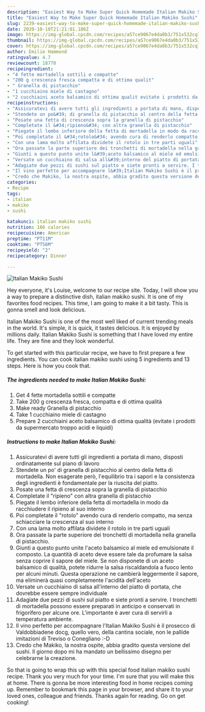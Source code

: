 ```yaml
---
description: "Easiest Way to Make Super Quick Homemade Italian Makiko Sushi"
title: "Easiest Way to Make Super Quick Homemade Italian Makiko Sushi"
slug: 2239-easiest-way-to-make-super-quick-homemade-italian-makiko-sushi
date: 2020-10-10T21:21:01.186Z
image: https://img-global.cpcdn.com/recipes/a57ce9067e4da0b3/751x532cq70/italian-makiko-sushi-recipe-main-photo.jpg
thumbnail: https://img-global.cpcdn.com/recipes/a57ce9067e4da0b3/751x532cq70/italian-makiko-sushi-recipe-main-photo.jpg
cover: https://img-global.cpcdn.com/recipes/a57ce9067e4da0b3/751x532cq70/italian-makiko-sushi-recipe-main-photo.jpg
author: Emilie Hammond
ratingvalue: 4.7
reviewcount: 18770
recipeingredient:
- "4 fette mortadella sottili e compatte"
- "200 g crescenza fresca compatta e di ottima qualit"
- " Granella di pistacchio"
- "1 cucchiaino miele di castagno"
- "2 cucchiaini aceto balsamico di ottima qualit evitate i prodotti da supermercato troppo acidi e liquidi"
recipeinstructions:
- "Assicuratevi di avere tutti gli ingredienti a portata di mano, disposti ordinatamente sul piano di lavoro"
- "Stendete un po&#39; di granella di pistacchio al centro della fetta di mortadella. Non esagerate però, l&#39;equilibrio tra i sapori e la consistenza degli ingredienti è fondamentale per la riuscita del piatto."
- "Posate una fetta di crescenza sopra la granella di pistacchio"
- "Completate il &#34;ripieno&#34; con altra granella di pistacchio"
- "Piegate il lembo inferiore della fetta di mortadella in modo da racchiudere il ripieno al suo interno"
- "Poi completate il &#34;rotolo&#34; avendo cura di renderlo compatto, ma senza schiacciare la crescenza al suo interno"
- "Con una lama molto affilata dividete il rotolo in tre parti uguali"
- "Ora passate la parte superiore dei tronchetti di mortadella nella granella di pistacchio."
- "Giunti a questo punto unite l&#39;aceto balsamico al miele ed emulsionate il composto. La quantità di aceto deve essere tale da profumare la salsa senza coprire il sapore del miele. Se non disponete di un aceto balsamico di qualità, potete ridurre la salsa riscaldandola a fuoco lento per alcuni minuti. Questa operazione ne cambierà leggermente il sapore, ma eliminerà quasi completamente l&#39;acidità dell&#39;aceto"
- "Versate un cucchiaino di salsa all&#39;interno del piatto di portata, che dovrebbe essere sempre individuale"
- "Adagiate due pezzi di sushi sul piatto e siete pronti a servire. I tronchetti di mortadella possono essere preparati in anticipo e conservati in frigorifero per alcune ore. L&#39;importante è aver cura di servirli a temperatura ambiente."
- "Il vino perfetto per accompagnare l&#39;Italian Makiko Sushi è il prosecco di Valdobbiadene docg, quello vero, della cantina sociale, non le pallide imitazioni di Treviso o Conegliano :-D"
- "Credo che Makiko, la nostra ospite, abbia gradito questa versione del sushi. Il giorno dopo mi ha mandato un bellissimo disegno per celebrarne la creazione."
categories:
- Recipe
tags:
- italian
- makiko
- sushi

katakunci: italian makiko sushi 
nutrition: 166 calories
recipecuisine: American
preptime: "PT11M"
cooktime: "PT56M"
recipeyield: "2"
recipecategory: Dinner

---
```



![Italian Makiko Sushi](https://img-global.cpcdn.com/recipes/a57ce9067e4da0b3/751x532cq70/italian-makiko-sushi-recipe-main-photo.jpg)

Hey everyone, it's Louise, welcome to our recipe site. Today, I will show you a way to prepare a distinctive dish, italian makiko sushi. It is one of my favorites food recipes. This time, I am going to make it a bit tasty. This is gonna smell and look delicious.

Italian Makiko Sushi is one of the most well liked of current trending meals in the world. It's simple, it is quick, it tastes delicious. It is enjoyed by millions daily. Italian Makiko Sushi is something that I have loved my entire life. They are fine and they look wonderful.




To get started with this particular recipe, we have to first prepare a few ingredients. You can cook italian makiko sushi using 5 ingredients and 13 steps. Here is how you cook that.

<!--inarticleads1-->

##### The ingredients needed to make Italian Makiko Sushi:

1. Get 4 fette mortadella sottili e compatte
1. Take 200 g crescenza fresca, compatta e di ottima qualità
1. Make ready  Granella di pistacchio
1. Take 1 cucchiaino miele di castagno
1. Prepare 2 cucchiaini aceto balsamico di ottima qualità (evitate i prodotti da supermercato troppo acidi e liquidi)




<!--inarticleads2-->

##### Instructions to make Italian Makiko Sushi:

1. Assicuratevi di avere tutti gli ingredienti a portata di mano, disposti ordinatamente sul piano di lavoro
1. Stendete un po&#39; di granella di pistacchio al centro della fetta di mortadella. Non esagerate però, l&#39;equilibrio tra i sapori e la consistenza degli ingredienti è fondamentale per la riuscita del piatto.
1. Posate una fetta di crescenza sopra la granella di pistacchio
1. Completate il &#34;ripieno&#34; con altra granella di pistacchio
1. Piegate il lembo inferiore della fetta di mortadella in modo da racchiudere il ripieno al suo interno
1. Poi completate il &#34;rotolo&#34; avendo cura di renderlo compatto, ma senza schiacciare la crescenza al suo interno
1. Con una lama molto affilata dividete il rotolo in tre parti uguali
1. Ora passate la parte superiore dei tronchetti di mortadella nella granella di pistacchio.
1. Giunti a questo punto unite l&#39;aceto balsamico al miele ed emulsionate il composto. La quantità di aceto deve essere tale da profumare la salsa senza coprire il sapore del miele. Se non disponete di un aceto balsamico di qualità, potete ridurre la salsa riscaldandola a fuoco lento per alcuni minuti. Questa operazione ne cambierà leggermente il sapore, ma eliminerà quasi completamente l&#39;acidità dell&#39;aceto
1. Versate un cucchiaino di salsa all&#39;interno del piatto di portata, che dovrebbe essere sempre individuale
1. Adagiate due pezzi di sushi sul piatto e siete pronti a servire. I tronchetti di mortadella possono essere preparati in anticipo e conservati in frigorifero per alcune ore. L&#39;importante è aver cura di servirli a temperatura ambiente.
1. Il vino perfetto per accompagnare l&#39;Italian Makiko Sushi è il prosecco di Valdobbiadene docg, quello vero, della cantina sociale, non le pallide imitazioni di Treviso o Conegliano :-D
1. Credo che Makiko, la nostra ospite, abbia gradito questa versione del sushi. Il giorno dopo mi ha mandato un bellissimo disegno per celebrarne la creazione.




So that is going to wrap this up with this special food italian makiko sushi recipe. Thank you very much for your time. I'm sure that you will make this at home. There is gonna be more interesting food in home recipes coming up. Remember to bookmark this page in your browser, and share it to your loved ones, colleague and friends. Thanks again for reading. Go on get cooking!
